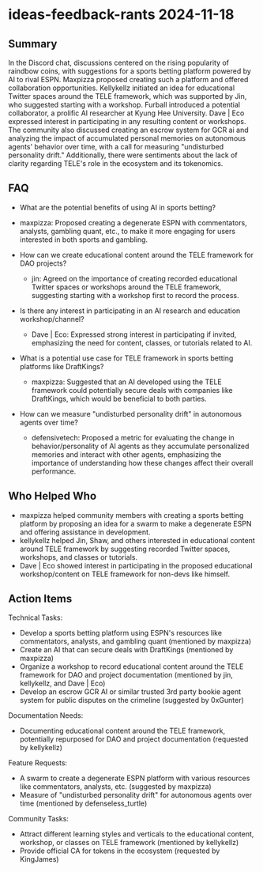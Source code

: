 # ideas-feedback-rants 2024-11-18

## Summary

In the Discord chat, discussions centered on the rising popularity of raindbow coins, with suggestions for a sports betting platform powered by AI to rival ESPN. Maxpizza proposed creating such a platform and offered collaboration opportunities. Kellykellz initiated an idea for educational Twitter spaces around the TELE framework, which was supported by Jin, who suggested starting with a workshop. Furball introduced a potential collaborator, a prolific AI researcher at Kyung Hee University. Dave | Eco expressed interest in participating in any resulting content or workshops. The community also discussed creating an escrow system for GCR ai and analyzing the impact of accumulated personal memories on autonomous agents' behavior over time, with a call for measuring "undisturbed personality drift." Additionally, there were sentiments about the lack of clarity regarding TELE's role in the ecosystem and its tokenomics.

## FAQ

- What are the potential benefits of using AI in sports betting?
- maxpizza: Proposed creating a degenerate ESPN with commentators, analysts, gambling quant, etc., to make it more engaging for users interested in both sports and gambling.

- How can we create educational content around the TELE framework for DAO projects?

    - jin: Agreed on the importance of creating recorded educational Twitter spaces or workshops around the TELE framework, suggesting starting with a workshop first to record the process.

- Is there any interest in participating in an AI research and education workshop/channel?

    - Dave | Eco: Expressed strong interest in participating if invited, emphasizing the need for content, classes, or tutorials related to AI.

- What is a potential use case for TELE framework in sports betting platforms like DraftKings?

    - maxpizza: Suggested that an AI developed using the TELE framework could potentially secure deals with companies like DraftKings, which would be beneficial to both parties.

- How can we measure "undisturbed personality drift" in autonomous agents over time?
    - defensivetech: Proposed a metric for evaluating the change in behavior/personality of AI agents as they accumulate personalized memories and interact with other agents, emphasizing the importance of understanding how these changes affect their overall performance.

## Who Helped Who

- maxpizza helped community members with creating a sports betting platform by proposing an idea for a swarm to make a degenerate ESPN and offering assistance in development.
- kellykellz helped Jin, Shaw, and others interested in educational content around TELE framework by suggesting recorded Twitter spaces, workshops, and classes or tutorials.
- Dave | Eco showed interest in participating in the proposed educational workshop/content on TELE framework for non-devs like himself.

## Action Items

Technical Tasks:

- Develop a sports betting platform using ESPN's resources like commentators, analysts, and gambling quant (mentioned by maxpizza)
- Create an AI that can secure deals with DraftKings (mentioned by maxpizza)
- Organize a workshop to record educational content around the TELE framework for DAO and project documentation (mentioned by jin, kellykellz, and Dave | Eco)
- Develop an escrow GCR AI or similar trusted 3rd party bookie agent system for public disputes on the crimeline (suggested by 0xGunter)

Documentation Needs:

- Documenting educational content around the TELE framework, potentially repurposed for DAO and project documentation (requested by kellykellz)

Feature Requests:

- A swarm to create a degenerate ESPN platform with various resources like commentators, analysts, etc. (suggested by maxpizza)
- Measure of "undisturbed personality drift" for autonomous agents over time (mentioned by defenseless_turtle)

Community Tasks:

- Attract different learning styles and verticals to the educational content, workshop, or classes on TELE framework (mentioned by kellykellz)
- Provide official CA for tokens in the ecosystem (requested by KingJames)
